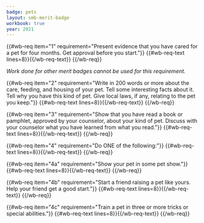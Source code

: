 ```yaml
---
badge: pets
layout: smb-merit-badge
workbook: true
year: 2021
---
```



{{#wb-req item="1" requirement="Present evidence that you have cared for a pet for four months. Get approval before you start."}}
{{#wb-req-text lines=8}}{{/wb-req-text}}
{{/wb-req}}

*Work done for other merit badges cannot be used for this requirement.*

{{#wb-req item="2" requirement="Write in 200 words or more about the care, feeding, and housing of your pet. Tell some interesting facts about it. Tell why you have this kind of pet. Give local laws, if any, relating to the pet you keep."}}
{{#wb-req-text lines=8}}{{/wb-req-text}}
{{/wb-req}}

{{#wb-req item="3" requirement="Show that you have read a book or pamphlet, approved by your counselor, about your kind of pet. Discuss with your counselor what you have learned from what you read."}}
{{#wb-req-text lines=8}}{{/wb-req-text}}
{{/wb-req}}

{{#wb-req item="4" requirement="Do ONE of the following:"}}
{{#wb-req-text lines=8}}{{/wb-req-text}}
{{/wb-req}}

{{#wb-req item="4a" requirement="Show your pet in some pet show."}}
{{#wb-req-text lines=8}}{{/wb-req-text}}
{{/wb-req}}

{{#wb-req item="4b" requirement="Start a friend raising a pet like yours. Help your friend get a good start."}}
{{#wb-req-text lines=8}}{{/wb-req-text}}
{{/wb-req}}

{{#wb-req item="4c" requirement="Train a pet in three or more tricks or special abilities."}}
{{#wb-req-text lines=8}}{{/wb-req-text}}
{{/wb-req}}
